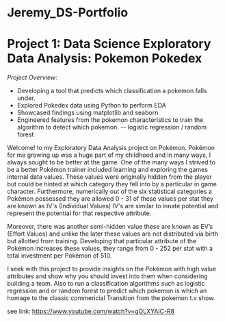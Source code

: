# Jeremy_DS-Portfolio

# Project 1: Data Science Exploratory Data Analysis: Pokemon Pokedex

*Project Overview*:

- Developing a tool that predicts which classification a pokemon falls under.
- Explored Pokedex data using Python to perform EDA
- Showcased findings using matplotlib and seaborn
- Engineered features from the pokemon characteristics to train the algorithm to detect which pokemon.
  -- logistic regression / random forest


Welcome! to my Exploratory Data Analysis project on Pokémon. Pokémon for me growing up was a huge part of my childhood and in many ways, I always sought to be better at the game. One of the many ways I strived to be a better Pokémon trainer included learning and exploring the games internal data values. These values were originally hidden from the player but could be hinted at which category they fell into by a particular in game character. Furthermore, numerically out of the six statistical categories a Pokémon possessed they are allowed 0 - 31 of these values per stat they are known as IV's (Individual Values) IV's are similar to innate potential and represent the potential for that respective attribute.

Moreover, there was another semi-hidden value these are known as EV’s (Effort Values) and unlike the later these values are not distributed via birth but allotted from training. Developing that particular attribute of the Pokémon increases these values, they range from 0 - 252 per stat with a total investment per Pokémon of 510.

I seek with this project to provide insights on the Pokémon with high value attributes and show why you should invest into them when considering building a team. Also to run a classification algorithms such as logistic regression and or random forest to predict which pokemon is which an homage to the classic commericial Transition from the pokemon t.v show.



see link: https://www.youtube.com/watch?v=gOLXYAlC-R8
